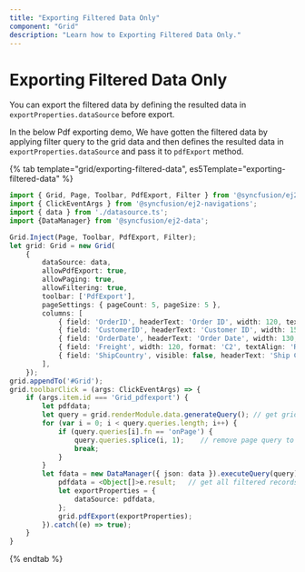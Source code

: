 ```yaml
---
title: "Exporting Filtered Data Only"
component: "Grid"
description: "Learn how to Exporting Filtered Data Only."
---
```


# Exporting Filtered Data Only

You can export the filtered data by defining the resulted data in `exportProperties.dataSource` before export.

In the below Pdf exporting demo, We have gotten the filtered data by applying filter query to the grid data and then defines the resulted data in `exportProperties.dataSource` and pass it to `pdfExport` method.

{% tab template="grid/exporting-filtered-data", es5Template="exporting-filtered-data" %}

```typescript
import { Grid, Page, Toolbar, PdfExport, Filter } from '@syncfusion/ej2-grids';
import { ClickEventArgs } from '@syncfusion/ej2-navigations';
import { data } from './datasource.ts';
import {DataManager} from '@syncfusion/ej2-data';

Grid.Inject(Page, Toolbar, PdfExport, Filter);
let grid: Grid = new Grid(
    {
        dataSource: data,
        allowPdfExport: true,
        allowPaging: true,
        allowFiltering: true,
        toolbar: ['PdfExport'],
        pageSettings: { pageCount: 5, pageSize: 5 },
        columns: [
            { field: 'OrderID', headerText: 'Order ID', width: 120, textAlign: 'Right' },
            { field: 'CustomerID', headerText: 'Customer ID', width: 150 },
            { field: 'OrderDate', headerText: 'Order Date', width: 130, format: 'yMd', textAlign: 'Right' },
            { field: 'Freight', width: 120, format: 'C2', textAlign: 'Right' },
            { field: 'ShipCountry', visible: false, headerText: 'Ship Country', width: 150 }
        ],
    });
grid.appendTo('#Grid');
grid.toolbarClick = (args: ClickEventArgs) => {
    if (args.item.id === 'Grid_pdfexport') {
        let pdfdata;
        let query = grid.renderModule.data.generateQuery(); // get grid corresponding query
        for (var i = 0; i < query.queries.length; i++) {
            if (query.queries[i].fn == 'onPage') {
                query.queries.splice(i, 1);    // remove page query to get all records
                break;
            }
        }
        let fdata = new DataManager({ json: data }).executeQuery(query).then((e: any) => {
            pdfdata = <Object[]>e.result;   // get all filtered records
            let exportProperties = {
                dataSource: pdfdata,
            };
            grid.pdfExport(exportProperties);
        }).catch((e) => true);
    }
}

```

{% endtab %}
